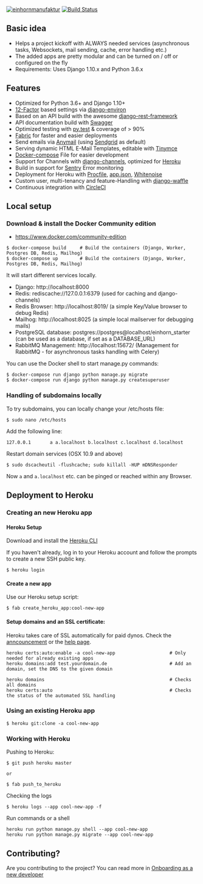 [![einhornmanufaktur](https://img.shields.io/badge/made%20by-einhornmanufaktur-blue.svg)](https://www.einhornmanufaktur.de/)
[![Build Status](https://circleci.com/gh/jensneuhaus/einhorn-starter.png?style=shield&circle-token=36515d7bdb2ff036a488c3b58bea07e80bf2fad1)](https://circleci.com/gh/jensneuhaus/einhorn-starter/)

## Basic idea

* Helps a project kickoff with ALWAYS needed services (asynchronous tasks, Websockets, mail sending, cache, error handling etc.)
* The added apps are pretty modular and can be turned on / off or configured on the fly
* Requirements: Uses Django 1.10.x and Python 3.6.x

## Features

* Optimized for Python 3.6+ and Django 1.10+
* [12-Factor](12factor.net) based settings via [django-environ](12factor.net)
* Based on an API build with the awesome [django-rest-framework](#)
* API documentation build with [Swagger](#)
* Optimized testing with [py.test](https://docs.pytest.org/en/latest/) & coverage of > 90%
* [Fabric](#) for faster and easier deployments
* Send emails via [Anymail](#) (using [Sendgrid](#) as default)
* Serving dynamic HTML E-Mail Templates, editable with [Tinymce](#)
* [Docker-compose](#) File for easier development
* Support for Channels with [django-channels](#), optimized for [Heroku](https://blog.heroku.com/in_deep_with_django_channels_the_future_of_real_time_apps_in_django)
* Build in support for [Sentry](#) Error monitoring
* Deployment for Heroku with [Procfile](#), [app.json](#), [Whitenoise](#)
* Custom user, multi-tenancy and feature-Handling with [django-waffle](#)
* Continuous integration with [CircleCI](#)

## Local setup

### Download & install the Docker Community edition

* https://www.docker.com/community-edition


```
$ docker-compose build     # Build the containers (Django, Worker, Postgres DB, Redis, Mailhog)
$ docker-compose up        # Build the containers (Django, Worker, Postgres DB, Redis, Mailhog)

```

It will start different services locally.

* Django: http://localhost:8000
* Redis: rediscache://127.0.0.1:6379 (used for caching and django-channels)
* Redis Browser: http://localhost:8019/ (a simple Key/Value browser to debug Redis)
* Mailhog: http://localhost:8025 (a simple local mailserver for debugging mails)
* PostgreSQL database: postgres://postgres@localhost/einhorn_starter (can be used as a database, if set as a DATABASE_URL)
* RabbitMQ Management: http://localhost:15672/ (Management for RabbitMQ - for asynchronous tasks handling with Celery)

You can use the Docker shell to start manage.py commands:

```
$ docker-compose run django python manage.py migrate
$ docker-compose run django python manage.py createsuperuser
```

### Handling of subdomains locally

To try subdomains, you can locally change your /etc/hosts file:
```
$ sudo nano /etc/hosts
```

Add the following line:
```
127.0.0.1       a a.localhost b.localhost c.localhost d.localhost
```

Restart domain services (OSX 10.9 and above)

```
$ sudo dscacheutil -flushcache; sudo killall -HUP mDNSResponder
```

Now `a` and `a.localhost` etc. can be pinged or reached within any Browser.

## Deployment to Heroku

### Creating an new Heroku app

#### Heroku Setup

Download and install the [Heroku CLI](https://devcenter.heroku.com/articles/heroku-command-line)

If you haven't already, log in to your Heroku account and follow the prompts to create a new SSH public key.

```
$ heroku login
```

#### Create a new app

Use our Heroku setup script:

```
$ fab create_heroku_app:cool-new-app
```

#### Setup domains and an SSL certificate:

Heroku takes care of SSL automatically for paid dynos. Check the [anncouncement](https://blog.heroku.com/announcing-automated-certificate-management) or the [help page](https://devcenter.heroku.com/articles/automated-certificate-management).


```
heroku certs:auto:enable -a cool-new-app                    # Only needed for already existing apps
heroku domains:add test.yourdomain.de                       # Add an domain, set the DNS to the given domain

heroku domains                                              # Checks all domains
heroku certs:auto                                           # Checks the status of the automated SSL handling
```


### Using an existing Heroku app

```
$ heroku git:clone -a cool-new-app
```

### Working with Heroku

Pushing to Heroku:

```
$ git push heroku master

or

$ fab push_to_heroku
```

Checking the logs

```
$ heroku logs --app cool-new-app -f
```

Run commands or a shell

```
heroku run python manage.py shell --app cool-new-app
heroku run python manage.py migrate --app cool-new-app
```


## Contributing?

Are you contributing to the project? You can read more in [Onboarding as a new developer](docs/onboarding.md)
